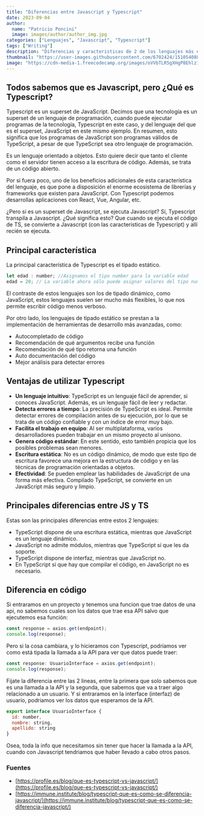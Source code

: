 ```yaml
---
title: "Diferencias entre Javascript y Typescript"
date: 2023-09-04
author:
  name: "Patricio Poncini"
  image: images/author/author_img.jpg
categories: ["Lenguajes", "Javascript", "Typescript"]
tags: ["Writing"]
description: "Diferencias y caracteristicas de 2 de los lenguajes más en auge."
thumbnail: "https://user-images.githubusercontent.com/6702424/151054088-b21c1cd6-912a-4dcf-b54d-af74e8632620.png"
image: "https://cdn-media-1.freecodecamp.org/images/oVVbTLR5gXHgP8Ehlz1qzRm5LLjX9kv2Zri6"
---
```


## Todos sabemos que es Javascript, pero ¿Qué es Typescript?

Typescript es un superset de JavaScript. Decimos que una tecnología es un superset de un lenguaje de programación, cuando puede ejecutar programas de la tecnología, Typescript en este caso, y del lenguaje del que es el superset, JavaScript en este mismo ejemplo. En resumen, esto significa que los programas de JavaScript son programas válidos de TypeScript, a pesar de que TypeScript sea otro lenguaje de programación.

Es un lenguaje orientado a objetos. Esto quiere decir que tanto el cliente como el servidor tienen acceso a la escritura de código. Además, se trata de un código abierto.

Por si fuera poco, uno de los beneficios adicionales de esta característica del lenguaje, es que pone a disposición el enorme ecosistema de librerías y frameworks que existen para JavaScript. Con Typescript podemos desarrollas aplicaciones con React, Vue, Angular, etc.

¿Pero si es un superset de Javascript, se ejecuta Javascript? Sí, Typescript transpila a Javascript. ¿Qué significa esto? Que cuando se ejecuta el código de TS, se convierte a Javascript (con las caracteristicas de Typescript) y allí recién se ejecuta.

## Principal característica
La principal característica de Typescript es el tipado estático.
```javascript
let edad : number; //Asignamos el tipo number para la variable edad
edad = 20; // La variable ahora sólo puede asignar valores del tipo number
```

El contraste de estos lenguajes son los de tipado dinámico, como JavaScript, estos lenguajes suelen ser mucho más flexibles, lo que nos permite escribir código menos verboso.

Por otro lado, los lenguajes de tipado estático se prestan a la implementación de herramientas de desarrollo más avanzadas, como:

- Autocompletado de código
- Recomendación de qué argumentos recibe una función
- Recomendación de qué tipo retorna una función
- Auto documentación del código
- Mejor análisis para detectar errores

## Ventajas de utilizar Typescript

- **Un lenguaje intuitivo**: TypeScript es un lenguaje fácil de aprender, si conoces JavaScript. Además, es un lenguaje fácil de leer y redactar.
- **Detecta errores a tiempo**: La precisión de TypeScript es ideal. Permite detectar errores de compilación antes de su ejecución, por lo que se trata de un código confiable y con un índice de error muy bajo.
- **Facilita el trabajo en equipo**: Al ser multiplataforma, varios desarrolladores pueden trabajar en un mismo proyecto al unísono. 
- **Genera código estándar**: En este sentido, esto también propicia que los posibles problemas sean menores.
- **Escritura estática**: No es un código dinámico, de modo que este tipo de escritura favorece una mejora en la estructura de código y en las técnicas de programación orientadas a objetos.
- **Efectividad**: Se pueden emplear las habilidades de JavaScript de una forma más efectiva. Compilado TypeScript, se convierte en un JavaScript más seguro y limpio.


## Principales diferencias entre JS y TS
Estas son las principales diferencias entre estos 2 lenguajes:

- TypeScript dispone de una escritura estática, mientras que JavaScript es un lenguaje dinámico.
- JavaScript no admite módulos, mientras que TypeScript sí que les da soporte.
- TypeScript dispone de interfaz, mientras que JavaScript no.
- En TypeScript sí que hay que compilar el código, en JavaScript no es necesario.

## Diferencia en código
Si entraramos en un proyecto y tenemos una funcion que trae datos de una api, no sabemos cuales son los datos que trae esa API salvo que ejecutemos esa función:
```js
const response = axios.get(endpoint);
console.log(response);
```

Pero si la cosa cambiara, y lo hicieramos con Typescript, podríamos ver como está tipada la llamada a la API para ver que datos puede traer:
```js
const response: UsuarioInterface = axios.get(endpoint);
console.log(response);
```

Fijate la diferencia entre las 2 lineas, entre la primera que solo sabemos que es una llamada a la API y la segunda, que sabemos que va a traer algo relacionado a un usuario. Y si entraramos en la interface (interfaz) de usuario, podriamos ver los datos que esperamos de la API. 

```js
export interface UsuarioInterface {
  id: number,
  nombre: string,
  apellido: string
}
```

Osea, toda la info que necesitamos sin tener que hacer la llamada a la API, cuando con Javascript tendriamos que haber llevado a cabo otros pasos.

### Fuentes
- [https://profile.es/blog/que-es-typescript-vs-javascript/](https://profile.es/blog/que-es-typescript-vs-javascript/)
- [https://immune.institute/blog/typescript-que-es-como-se-diferencia-javascript/](https://immune.institute/blog/typescript-que-es-como-se-diferencia-javascript/)